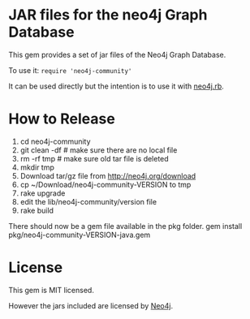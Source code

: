 JAR files for the neo4j Graph Database
==================================================

This gem provides a set of jar files of the Neo4j Graph Database.

To use it: `require 'neo4j-community'`

It can be used directly but the intention is to use it with [neo4j.rb](https://github.com/andreasronge/neo4j).

How to Release
==================================================

1. cd neo4j-community
2. git clean -df # make sure there are no local file
3. rm -rf tmp # make sure old tar file is deleted
4. mkdir tmp
5. Download tar/gz file from http://neo4j.org/download
6. cp ~/Download/neo4j-community-VERSION to tmp
7. rake upgrade
8. edit the lib/neo4j-community/version file
9. rake build

There should now be a gem file available in the pkg folder.
  gem install pkg/neo4j-community-VERSION-java.gem  


License
==================================================

This gem is MIT licensed.

However the jars included are licensed by [Neo4j](http://neo4j.orb).

